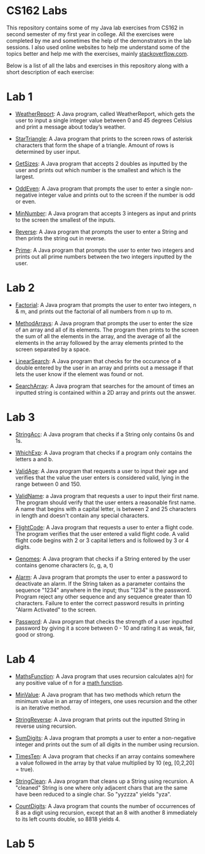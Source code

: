 # CS162 Labs
This repository contains some of my Java lab exercises from CS162 in second semester of my first year in college. All the exercises were completed by me and sometimes the help of the demonstrators in the lab sessions. I also used online websites to help me understand some of the topics better and help me with the exercises, mainly [stackoverflow.com](https://stackoverflow.com/).

Below is a list of all the labs and exercises in this repository along with a short description of each exercise:

# Lab 1
- [WeatherReport](https://github.com/ArturMK98/CS162-Labs/blob/master/Lab%201/WeatherReport.java): A Java program, called WeatherReport, which gets the user to input a single integer value between 0 and 45 degrees Celsius and print a message about today’s weather.

- [StarTriangle](https://github.com/ArturMK98/CS162-Labs/blob/master/Lab%201/StarTriangle.java): A Java program that prints to the screen rows of asterisk characters that form the shape of a triangle. Amount of rows is determined by user input.

- [GetSizes](https://github.com/ArturMK98/CS162-Labs/blob/master/Lab%201/GetSizes.java): A Java program that accepts 2 doubles as inputted by the user and prints out which number is the smallest and which is the largest.

- [OddEven](https://github.com/ArturMK98/CS162-Labs/blob/master/Lab%201/OddEven.java): A Java program that prompts the user to enter a single non-negative integer value and prints out to the screen if the number is odd or even.

- [MinNumber](https://github.com/ArturMK98/CS162-Labs/blob/master/Lab%201/MinNumber.java): A Java program that accepts 3 integers as input and prints to the screen the smallest of the inputs.

- [Reverse](https://github.com/ArturMK98/CS162-Labs/blob/master/Lab%201/Reverse.java): A Java program that prompts the user to enter a String and then prints the string out in reverse.

- [Prime](https://github.com/ArturMK98/CS162-Labs/blob/master/Lab%201/Prime.java): A Java program that prompts the user to enter two integers and prints out all prime numbers between the two integers inputted by the user.

# Lab 2
- [Factorial](https://github.com/ArturMK98/CS162-Labs/blob/master/Lab%202/Factorial.java): A Java program that prompts the user to enter two integers, n & m, and prints out the factorial of all numbers from n up to m.

- [MethodArrays](https://github.com/ArturMK98/CS162-Labs/blob/master/Lab%202/MethodsArrays.java): A Java program that prompts the user to enter the size of an array and all of its elements. The program then prints to the screen the sum of all the elements in the array, and the average of all the elements in the array followed by the array elements printed to the screen separated by a space.

- [LinearSearch](https://github.com/ArturMK98/CS162-Labs/blob/master/Lab%202/LinearSearch.java): A Java program that checks for the occurance of a double entered by the user in an array and prints out a message if that lets the user know if the element was found or not.

- [SearchArray](https://github.com/ArturMK98/CS162-Labs/blob/master/Lab%202/SearchArray.java): A Java program that searches for the amount of times an inputted string is contained within a 2D array and prints out the answer.

# Lab 3
- [StringAcc](https://github.com/ArturMK98/CS162-Labs/blob/master/Lab%203/StringAcc.java): A Java program that checks if a String only contains 0s and 1s.

- [WhichExp](https://github.com/ArturMK98/CS162-Labs/blob/master/Lab%203/WhichExp.java): A Java program that checks if a program only contains the letters a and b.

- [ValidAge](https://github.com/ArturMK98/CS162-Labs/blob/master/Lab%203/ValidAge.java): A Java program that requests a user to input their age and verifies that the value the user enters is considered valid, lying in the range between 0 and 150.

- [ValidName](https://github.com/ArturMK98/CS162-Labs/blob/master/Lab%203/ValidName.java): a Java program that requests a user to input their first name. The program should verify that the user enters a reasonable first name. A name that begins with a capital letter, is between 2 and 25 characters in length and doesn't contain any special characters.

- [FlightCode](https://github.com/ArturMK98/CS162-Labs/blob/master/Lab%203/FlightCode.java): A Java program that requests a user to enter a flight code. The program verifies that the user entered a valid flight code. A valid flight code begins with 2 or 3 capital letters and is followed by 3 or 4 digits.

- [Genomes](https://github.com/ArturMK98/CS162-Labs/blob/master/Lab%203/Genomes.java): A Java program that checks if a String entered by the user contains genome characters (c, g, a, t)

- [Alarm](https://github.com/ArturMK98/CS162-Labs/blob/master/Lab%203/Alarm.java): A Java program that prompts the user to enter a password to deactivate an alarm. If the String taken as a parameter contains the sequence "1234" anywhere in the input; thus "1234" is the password. Program reject any other sequence and any sequence greater than 10 characters. Failure to enter the correct password results in printing "Alarm Activated" to the screen.

- [Password](https://github.com/ArturMK98/CS162-Labs/blob/master/Lab%203/Password.java): A Java program that checks the strength of a user inputted password by giving it a score between 0 - 10 and rating it as weak, fair, good or strong.

# Lab 4
- [MathsFunction](https://github.com/ArturMK98/CS162-Labs/blob/master/Lab%204/MathsFunction.java): A Java program that uses recursion calculates a(n) for any positive value of n for a [math function](https://github.com/ArturMK98/CS162-Labs/blob/master/Lab%204/Function.JPG).

- [MinValue](https://github.com/ArturMK98/CS162-Labs/blob/master/Lab%204/MinValue.java): A Java program that has two methods which return the minimum value in an array of integers, one uses recursion and the other is an iterative method.

- [StringReverse](https://github.com/ArturMK98/CS162-Labs/blob/master/Lab%204/StringReverse.java): A Java program that prints out the inputted String in reverse using recursion.

- [SumDigits](https://github.com/ArturMK98/CS162-Labs/blob/master/Lab%204/SumDigits.java): A Java program that prompts a user to enter a non-negative integer and prints out the sum of all digits in the number using recursion.

- [TimesTen](https://github.com/ArturMK98/CS162-Labs/blob/master/Lab%204/TimesTen.java): A Java program that checks if an array contains somewhere a value followed in the array by that value multiplied by 10 (eg, [0,2,20] = true).

- [StringClean](https://github.com/ArturMK98/CS162-Labs/blob/master/Lab%204/StringClean.java): A Java program that cleans up a String using recursion. A "cleaned" String is one where only adjacent chars that are the same have been reduced to a single char. So "yyzzza" yields "yza".

- [CountDigits](https://github.com/ArturMK98/CS162-Labs/blob/master/Lab%204/CountDigits.java): A Java program that counts the number of occurrences of 8 as a digit using recursion, except that an 8 with another 8 immediately to its left counts double, so 8818 yields 4.

# Lab 5






